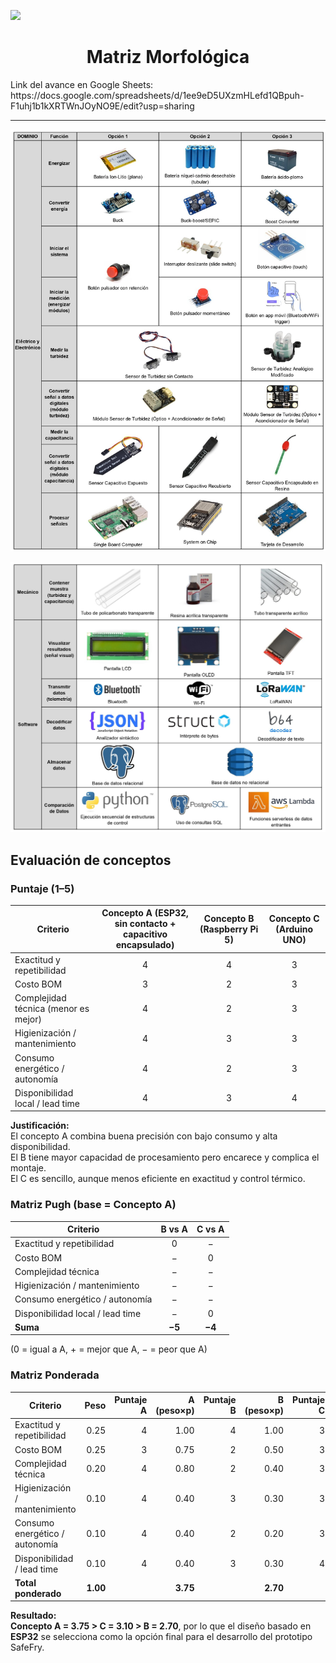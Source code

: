 <p align="left">
  <img src="https://github.com/user-attachments/assets/2cae9b13-d1de-4a5a-a827-643818c98091" width="200">
  <h1 align="center">Matriz Morfológica</h1>
</p>
Link del avance en Google Sheets: https://docs.google.com/spreadsheets/d/1ee9eD5UXzmHLefd1QBpuh-F1uhj1b1kXRTWnJOyNO9E/edit?usp=sharing

---

<p align="center">
  <img src="https://github.com/VictorRiveraT/Proyectos-de-Ingenier-a-1/blob/main/Proyectos%20de%20Ingenier%C3%ADa/Im%C3%A1genes/Matriz%20Morfol%C3%B3gica%201" width="600">
<p align="center">
  <img src="https://github.com/VictorRiveraT/Proyectos-de-Ingenier-a-1/blob/main/Proyectos%20de%20Ingenier%C3%ADa/Im%C3%A1genes/Matriz%20Morfol%C3%B3gica%202" width="600">
</p>



## Evaluación de conceptos

### Puntaje (1–5)

| Criterio | Concepto A (ESP32, sin contacto + capacitivo encapsulado) | Concepto B (Raspberry Pi 5) | Concepto C (Arduino UNO) |
|-----------|:--------------------------------------------------------:|:----------------------------:|:-------------------------:|
| Exactitud y repetibilidad | 4 | 4 | 3 |
| Costo BOM | 3 | 2 | 3 |
| Complejidad técnica (menor es mejor) | 4 | 2 | 3 |
| Higienización / mantenimiento | 4 | 3 | 3 |
| Consumo energético / autonomía | 4 | 2 | 3 |
| Disponibilidad local / lead time | 4 | 3 | 4 |

**Justificación:**  
El concepto A combina buena precisión con bajo consumo y alta disponibilidad.  
El B tiene mayor capacidad de procesamiento pero encarece y complica el montaje.  
El C es sencillo, aunque menos eficiente en exactitud y control térmico.

### Matriz Pugh (base = Concepto A)

| Criterio | B vs A | C vs A |
|-----------|:------:|:------:|
| Exactitud y repetibilidad | 0 | − |
| Costo BOM | − | 0 |
| Complejidad técnica | − | − |
| Higienización / mantenimiento | − | − |
| Consumo energético / autonomía | − | − |
| Disponibilidad local / lead time | − | 0 |
| **Suma** | **−5** | **−4** |

(0 = igual a A, + = mejor que A, − = peor que A)

### Matriz Ponderada

| Criterio | Peso | Puntaje A | A (peso×p) | Puntaje B | B (peso×p) | Puntaje C | C (peso×p) |
|-----------|------:|-----------:|------------:|-----------:|------------:|-----------:|------------:|
| Exactitud y repetibilidad | 0.25 | 4 | 1.00 | 4 | 1.00 | 3 | 0.75 |
| Costo BOM | 0.25 | 3 | 0.75 | 2 | 0.50 | 3 | 0.75 |
| Complejidad técnica | 0.20 | 4 | 0.80 | 2 | 0.40 | 3 | 0.60 |
| Higienización / mantenimiento | 0.10 | 4 | 0.40 | 3 | 0.30 | 3 | 0.30 |
| Consumo energético / autonomía | 0.10 | 4 | 0.40 | 2 | 0.20 | 3 | 0.30 |
| Disponibilidad / lead time | 0.10 | 4 | 0.40 | 3 | 0.30 | 4 | 0.40 |
| **Total ponderado** | **1.00** |  | **3.75** |  | **2.70** |  | **3.10** |

**Resultado:**  
**Concepto A = 3.75 > C = 3.10 > B = 2.70**, por lo que el diseño basado en **ESP32** se selecciona como la opción final para el desarrollo del prototipo SafeFry.










